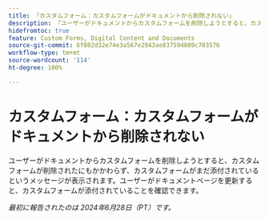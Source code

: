 ```yaml
---
title: 「カスタムフォーム：カスタムフォームがドキュメントから削除されない」
description: 「ユーザーがドキュメントからカスタムフォームを削除しようとすると、カスタムフォームが削除されたにもかかわらず、カスタムフォームがまだ添付されているというメッセージが表示されます。ユーザーがドキュメントページを更新すると、カスタムフォームが添付されていることを確認できます。」
hidefromtoc: true
feature: Custom Forms, Digital Content and Documents
source-git-commit: 6f802d32e74e3a567e2943ae837594809c703576
workflow-type: tm+mt
source-wordcount: '114'
ht-degree: 100%

---
```



# カスタムフォーム：カスタムフォームがドキュメントから削除されない

ユーザーがドキュメントからカスタムフォームを削除しようとすると、カスタムフォームが削除されたにもかかわらず、カスタムフォームがまだ添付されているというメッセージが表示されます。ユーザーがドキュメントページを更新すると、カスタムフォームが添付されていることを確認できます。

_最初に報告されたのは 2024年6月28日（PT）です。_
